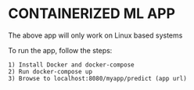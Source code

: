 # CONTAINERIZED ML APP

The above app will only work on Linux based systems

To run the app, follow the steps:

	1) Install Docker and docker-compose 
	2) Run docker-compose up
	3) Browse to localhost:8080/myapp/predict (app url)
